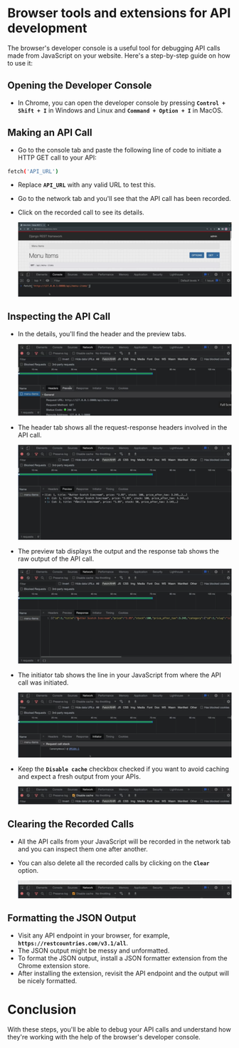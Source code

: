 # Browser tools and extensions for API development

The browser's developer console is a useful tool for debugging API calls made from JavaScript on your website. Here's a step-by-step guide on how to use it:

## **Opening the Developer Console**

- In Chrome, you can open the developer console by pressing **`Control + Shift + I`** in Windows and Linux and **`Command + Option + I`** in MacOS.

## **Making an API Call**

- Go to the console tab and paste the following line of code to initiate a HTTP GET call to your API:

```bash
fetch('API_URL')
```

- Replace **`API_URL`** with any valid URL to test this.
- Go to the network tab and you'll see that the API call has been recorded.
- Click on the recorded call to see its details.
    
    ![Screenshot 2023-02-01 at 10.25.58 AM.png](Browser%20tools%20and%20extensions%20for%20API%20development%20ca968e1ae01d4e6482d44d1be7fece08/Screenshot_2023-02-01_at_10.25.58_AM.png)
    

## **Inspecting the API Call**

- In the details, you'll find the header and the preview tabs.
    
    ![Screenshot 2023-02-01 at 10.26.47 AM.png](Browser%20tools%20and%20extensions%20for%20API%20development%20ca968e1ae01d4e6482d44d1be7fece08/Screenshot_2023-02-01_at_10.26.47_AM.png)
    
- The header tab shows all the request-response headers involved in the API call.
    
    ![Screenshot 2023-02-01 at 10.27.16 AM.png](Browser%20tools%20and%20extensions%20for%20API%20development%20ca968e1ae01d4e6482d44d1be7fece08/Screenshot_2023-02-01_at_10.27.16_AM.png)
    
- The preview tab displays the output and the response tab shows the raw output of the API call.
    
    ![Screenshot 2023-02-01 at 10.27.32 AM.png](Browser%20tools%20and%20extensions%20for%20API%20development%20ca968e1ae01d4e6482d44d1be7fece08/Screenshot_2023-02-01_at_10.27.32_AM.png)
    
- The initiator tab shows the line in your JavaScript from where the API call was initiated.
    
    ![Screenshot 2023-02-01 at 10.27.49 AM.png](Browser%20tools%20and%20extensions%20for%20API%20development%20ca968e1ae01d4e6482d44d1be7fece08/Screenshot_2023-02-01_at_10.27.49_AM.png)
    
- Keep the **`Disable cache`** checkbox checked if you want to avoid caching and expect a fresh output from your APIs.
    
    ![Screenshot 2023-02-01 at 10.28.10 AM.png](Browser%20tools%20and%20extensions%20for%20API%20development%20ca968e1ae01d4e6482d44d1be7fece08/Screenshot_2023-02-01_at_10.28.10_AM.png)
    

## **Clearing the Recorded Calls**

- All the API calls from your JavaScript will be recorded in the network tab and you can inspect them one after another.
- You can also delete all the recorded calls by clicking on the **`Clear`** option.
    
    ![Screenshot 2023-02-01 at 10.28.29 AM.png](Browser%20tools%20and%20extensions%20for%20API%20development%20ca968e1ae01d4e6482d44d1be7fece08/Screenshot_2023-02-01_at_10.28.29_AM.png)
    

## **Formatting the JSON Output**

- Visit any API endpoint in your browser, for example, **`https://restcountries.com/v3.1/all`**.
- The JSON output might be messy and unformatted.
- To format the JSON output, install a JSON formatter extension from the Chrome extension store.
- After installing the extension, revisit the API endpoint and the output will be nicely formatted.

# Conclusion

With these steps, you'll be able to debug your API calls and understand how they're working with the help of the browser's developer console.